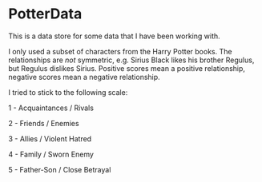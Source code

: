 # PotterData
This is a data store for some data that I have been working with.

I only used a subset of characters from the Harry Potter books.  The relationships are *not* symmetric, e.g. Sirius Black likes his brother Regulus, but Regulus dislikes Sirius.  Positive scores mean a positive relationship, negative scores mean a negative relationship.

I tried to stick to the following scale:

1 - Acquaintances / Rivals

2 - Friends / Enemies

3 - Allies / Violent Hatred

4 - Family / Sworn Enemy

5 - Father-Son / Close Betrayal
